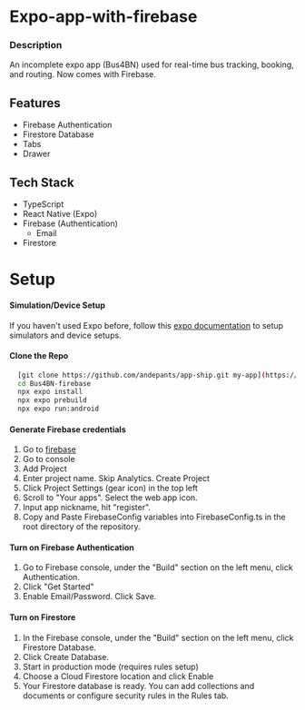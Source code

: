 # Expo-app-with-firebase

### Description

An incomplete expo app (Bus4BN) used for real-time bus tracking, booking, and routing. Now comes with Firebase.

## Features

- Firebase Authentication
- Firestore Database
- Tabs
- Drawer

## Tech Stack

- TypeScript
- React Native (Expo)
- Firebase (Authentication)
  - Email
- Firestore

# Setup
#### Simulation/Device Setup
If you haven't used Expo before, follow this [expo documentation](https://docs.expo.dev/get-started/set-up-your-environment/?platform=ios&device=simulated&mode=development-build) to setup simulators and device setups.

#### Clone the Repo
```bash
  [git clone https://github.com/andepants/app-ship.git my-app](https://github.com/Ka1zen23/Expo-app-with-firebase.git)
  cd Bus4BN-firebase
  npx expo install
  npx expo prebuild
  npx expo run:android
```

#### Generate Firebase credentials
1. Go to [firebase](https://firebase.google.com/)
2. Go to console
3. Add Project
4. Enter project name. Skip Analytics. Create Project
5. Click Project Settings (gear icon) in the top left
6. Scroll to "Your apps". Select the web app icon.
7. Input app nickname, hit "register".
8. Copy and Paste FirebaseConfig variables into FirebaseConfig.ts in the root directory of the repository.

#### Turn on Firebase Authentication
1. Go to Firebase console, under the "Build" section on the left menu, click Authentication.
2. Click "Get Started"
3. Enable Email/Password. Click Save.

#### Turn on Firestore
1. In the Firebase console, under the "Build" section on the left menu, click Firestore Database.
2. Click Create Database.
3. Start in production mode (requires rules setup)
4. Choose a Cloud Firestore location and click Enable
5. Your Firestore database is ready. You can add collections and documents or configure security rules in the Rules tab.
